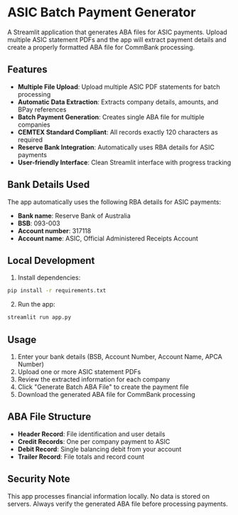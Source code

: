 # ASIC Batch Payment Generator

A Streamlit application that generates ABA files for ASIC payments. Upload multiple ASIC statement PDFs and the app will extract payment details and create a properly formatted ABA file for CommBank processing.

## Features

- **Multiple File Upload**: Upload multiple ASIC PDF statements for batch processing
- **Automatic Data Extraction**: Extracts company details, amounts, and BPay references
- **Batch Payment Generation**: Creates single ABA file for multiple companies
- **CEMTEX Standard Compliant**: All records exactly 120 characters as required
- **Reserve Bank Integration**: Automatically uses RBA details for ASIC payments
- **User-friendly Interface**: Clean Streamlit interface with progress tracking

## Bank Details Used

The app automatically uses the following RBA details for ASIC payments:
- **Bank name**: Reserve Bank of Australia
- **BSB**: 093-003
- **Account number**: 317118
- **Account name**: ASIC, Official Administered Receipts Account

## Local Development

1. Install dependencies:
```bash
pip install -r requirements.txt
```

2. Run the app:
```bash
streamlit run app.py
```

## Usage

1. Enter your bank details (BSB, Account Number, Account Name, APCA Number)
2. Upload one or more ASIC statement PDFs
3. Review the extracted information for each company
4. Click "Generate Batch ABA File" to create the payment file
5. Download the generated ABA file for CommBank processing

## ABA File Structure

- **Header Record**: File identification and user details
- **Credit Records**: One per company payment to ASIC 
- **Debit Record**: Single balancing debit from your account
- **Trailer Record**: File totals and record count

## Security Note

This app processes financial information locally. No data is stored on servers. Always verify the generated ABA file before processing payments.
